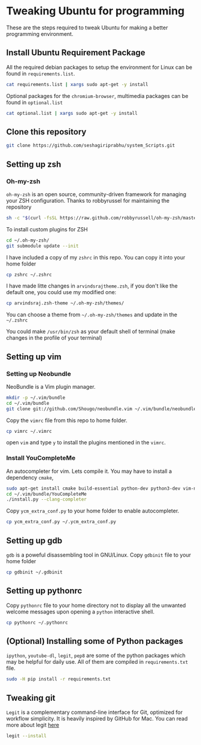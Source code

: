 # Tweaking Ubuntu for programming

These are the steps required to tweak Ubuntu for making a better programming
environment.

## Install Ubuntu Requirement Package
All the required debian packages to setup the environment for Linux can be found
in `requirements.list`.
```bash
cat requirements.list | xargs sudo apt-get -y install
```
Optional packages for the `chromium-browser`, multimedia packages can be found
in `optional.list`
```bash
cat optional.list | xargs sudo apt-get -y install
```

## Clone this repository
```bash
git clone https://github.com/seshagiriprabhu/system_Scripts.git
```

## Setting up zsh
### Oh-my-zsh

`oh-my-zsh` is an open source, community-driven framework for managing your ZSH
configuration. Thanks to robbyrussel for maintaining the repository

```bash
sh -c "$(curl -fsSL https://raw.github.com/robbyrussell/oh-my-zsh/master/tools/install.sh)"
```
 To install custom plugins for ZSH
```bash
cd ~/.oh-my-zsh/
git submodule update --init
```
I have included a copy of my `zshrc` in this repo. You can copy it into your
home folder
```zsh
cp zshrc ~/.zshrc
```
I have made litte changes in `arvindsrajtheme.zsh`, if you don't like the
default one, you could use my modified one:
```zsh
cp arvindsraj.zsh-theme ~/.oh-my-zsh/themes/   
```
You can choose a theme from `~/.oh-my-zsh/themes` and update in the `~/.zshrc`

You could make `/usr/bin/zsh` as your default shell of terminal (make changes
in the profile of your terminal)

## Setting up vim
### Setting up Neobundle
NeoBundle is a Vim plugin manager.
```zsh
mkdir -p ~/.vim/bundle
cd ~/.vim/bundle
git clone git://github.com/Shougo/neobundle.vim ~/.vim/bundle/neobundle.vim
```
Copy the `vimrc` file from this repo to home folder.
```zsh
cp vimrc ~/.vimrc
```
open `vim` and type `y` to install the plugins mentioned in the `vimrc`.

### Install YouCompleteMe
An autocompleter for vim. Lets compile it. You may have to install a
dependency `cmake`,
```zsh
sudo apt-get install cmake build-essential python-dev python3-dev vim-nox
cd ~/.vim/bundle/YouCompleteMe
./install.py --clang-completer
```
Copy `ycm_extra_conf.py` to your home folder to enable autocompleter.
```zsh
cp ycm_extra_conf.py ~/.ycm_extra_conf.py
```

## Setting up gdb
`gdb` is a poweful disassembling tool in GNU/Linux. Copy `gdbinit` file to your
home folder
```zsh
cp gdbinit ~/.gdbinit
```

## Setting up pythonrc
Copy `pythonrc` file to your home directory not to display all the unwanted
welcome messages
upon opening a `python` interactive shell.
```zsh
cp pythonrc ~/.pythonrc
```

## (Optional) Installing some of Python packages
`ipython`, `youtube-dl`, `legit`, `pep8` are some of the python packages which
may be helpful for daily use. All of them are compiled in `requirements.txt`
file.

```bash
sudo -H pip install -r requirements.txt
```

## Tweaking git
`Legit` is a complementary command-line interface for Git, optimized for
workflow simplicity. It is heavily inspired by GitHub for Mac.
You can read more about legit [here](http://www.git-legit.org/)
```zsh
legit --install
```
